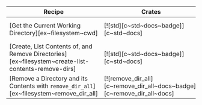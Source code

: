 | Recipe | Crates | Categories |
|--------|--------|------------|
| [Get the Current Working Directory][ex~filesystem~cwd] | [![std][c~std~docs~badge]][c~std~docs] | [![cat~filesystem][cat~filesystem~badge]][cat~filesystem] |
| [Create, List Contents of, and Remove Directories][ex~filesystem~create-list-contents-remove-dirs] | [![std][c~std~docs~badge]][c~std~docs] | [![cat~filesystem][cat~filesystem~badge]][cat~filesystem] |
| [Remove a Directory and its Contents with `remove_dir_all`][ex~filesystem~remove_dir_all] | [![remove_dir_all][c~remove_dir_all~docs~badge]][c~remove_dir_all~docs] | [![cat~filesystem][cat~filesystem~badge]][cat~filesystem] |
